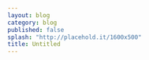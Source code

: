 ```yaml
---
layout: blog
category: blog
published: false
splash: "http://placehold.it/1600x500"
title: Untitled
---
```



